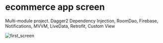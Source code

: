 # ecommerce app screen
Multi-module project. Dagger2 Dependency Injection, RoomDao, Firebase, Notifications, 
MVVM, LiveData, Retrofit, Custom View 


![first_screen](https://user-images.githubusercontent.com/83759412/159343343-c358c861-8df0-40dc-86f8-305d14ffd4ae.png)
